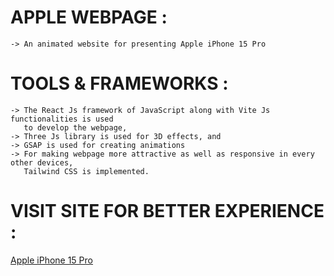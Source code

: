 # APPLE WEBPAGE : 
    -> An animated website for presenting Apple iPhone 15 Pro 
    
# TOOLS & FRAMEWORKS :
    -> The React Js framework of JavaScript along with Vite Js functionalities is used
       to develop the webpage,
    -> Three Js library is used for 3D effects, and
    -> GSAP is used for creating animations
    -> For making webpage more attractive as well as responsive in every other devices,
       Tailwind CSS is implemented.

# VISIT SITE FOR BETTER EXPERIENCE : 
[Apple iPhone 15 Pro](https://apple-website-orcin.vercel.app/)
